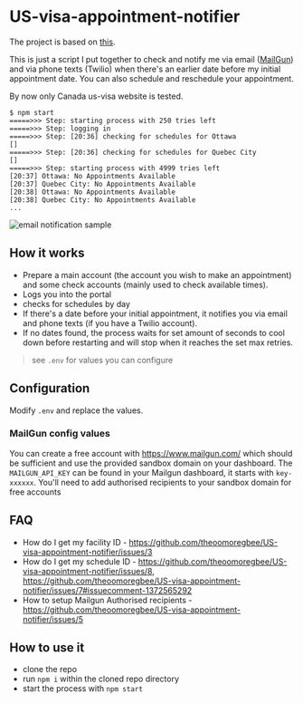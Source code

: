 # US-visa-appointment-notifier
The project is based on [this](https://github.com/theoomoregbee/US-visa-appointment-notifier).

This is just a script I put together to check and notify me via email ([MailGun](https://www.mailgun.com/)) and via phone texts (Twilio) when there's an earlier date before my initial appointment date. You can also schedule and reschedule your appointment.

By now only Canada us-visa website is tested.


```
$ npm start
=====>>> Step: starting process with 250 tries left
=====>>> Step: logging in
=====>>> Step: [20:36] checking for schedules for Ottawa
[]
=====>>> Step: [20:36] checking for schedules for Quebec City
[]
=====>>> Step: starting process with 4999 tries left
[20:37] Ottawa: No Appointments Available
[20:37] Quebec City: No Appointments Available
[20:38] Ottawa: No Appointments Available
[20:38] Quebec City: No Appointments Available
...
```

![email notification sample](./email-screen-shot.png)


## How it works

* Prepare a main account (the account you wish to make an appointment) and some check accounts (mainly used to check available times).
* Logs you into the portal
* checks for schedules by day 
* If there's a date before your initial appointment, it notifies you via email and phone texts (if you have a Twilio account).
* If no dates found, the process waits for set amount of seconds to cool down before restarting and will stop when it reaches the set max retries.

> see `.env` for values you can configure

## Configuration

Modify `.env` and replace the values.

### MailGun config values 

You can create a free account with https://www.mailgun.com/ which should be sufficient and use the provided sandbox domain on your dashboard. The `MAILGUN_API_KEY` can be found in your Mailgun dashboard, it starts with `key-xxxxxx`. You'll need to add authorised recipients to your sandbox domain for free accounts


## FAQ

* How do I get my facility ID - https://github.com/theoomoregbee/US-visa-appointment-notifier/issues/3
* How do I get my schedule ID - https://github.com/theoomoregbee/US-visa-appointment-notifier/issues/8, https://github.com/theoomoregbee/US-visa-appointment-notifier/issues/7#issuecomment-1372565292
* How to setup Mailgun Authorised recipients - https://github.com/theoomoregbee/US-visa-appointment-notifier/issues/5

## How to use it

* clone the repo 
* run `npm i` within the cloned repo directory
* start the process with `npm start`


